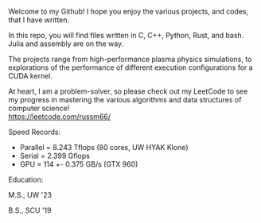 Welcome to my Github! I hope you enjoy the various projects, and codes, that I have written.

In this repo, you will find files written in C, C++, Python, Rust, and bash. Julia and assembly are on the way. 

The projects range from high-performance plasma physics simulations, to explorations of the performance of different execution configurations for a CUDA kernel.

At heart, I am a problem-solver, so please check out my LeetCode to see my progress in mastering the various algorithms and data structures of computer science!  
https://leetcode.com/russm66/

Speed Records:
- Parallel = 8.243 Tflops (80 cores, UW HYAK Klone) 
- Serial = 2.399 Gflops
- GPU = 114 +- 0.375 GB/s (GTX 960)

Education:

M.S., UW '23

B.S., SCU '19
